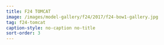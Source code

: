 ```yaml
---
title: F24 TOMCAT
image: /images/model-gallery/f24/2017/f24-bow1-gallery.jpg
tag: f24-tomcat
caption-style: no-caption no-title
sort-order: 3
---
```

